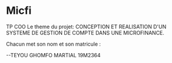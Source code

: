 # Micfi
TP COO
Le theme du projet:
CONCEPTION ET REALISATION D'UN SYSTEME DE GESTION DE COMPTE DANS UNE MICROFINANCE.


Chacun met son nom et son matricule :


--TEYOU GHOMFO MARTIAL  19M2364
